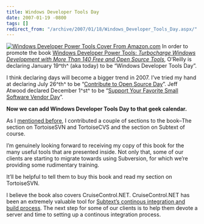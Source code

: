 ```yaml
---
title: Windows Developer Tools Day
date: 2007-01-19 -0800
tags: []
redirect_from: "/archive/2007/01/18/Windows_Developer_Tools_Day.aspx/"
---
```


[![Windows Developer Power Tools Cover From
Amazon.com](https://haacked.com/images/haacked_com/WindowsLiveWriter/WindowsDeveloperToolsDay_EF1E/WindowsDeveloperPowerTools_thumb5.jpg)](https://haacked.com/images/haacked_com/WindowsLiveWriter/WindowsDeveloperToolsDay_EF1E/WindowsDeveloperPowerTools7.jpg)
In order to promote the book [Windows Developer Power Tools:
*Turbocharge Windows Development with More Than 140 Free and Open Source
Tools*](http://www.amazon.com/Windows-Developer-Power-Tools-Turbocharge/dp/0596527543 "Windows Developer PowerTools"),
O’Reilly is declaring January 19^th^ (aka today) to be “Windows
Developer Tools Day”.

I think declaring days will become a bigger trend in 2007. I’ve tried my
hand at declaring July 26^th^ to be “[Contribute to Open Source
Day](https://haacked.com/archive/2006/07/26/TheDemiseOfNDocAndAChallengeForUsersOfOpenSourceSoftware.aspx "Contribute to Open Source Day")”.
Jeff Atwood declared December 1^st^ to be “[Support Your Favorite Small
Software Vendor
Day](http://www.codinghorror.com/blog/archives/000735.html "Support Your Favorite Small Software Vendor Day")”.

**Now we can add Windows Developer Tools Day to that geek calendar.**

As I [mentioned
before](https://haacked.com/archive/2006/07/13/TheMustReadBookOfTheSummer.aspx "Must Read Book Of The Summer"),
I contributed a couple of sections to the book–The section on
TortoiseSVN and TortoiseCVS and the section on
Subtext of
course.

I’m genuinely looking forward to receiving my copy of this book for the
many useful tools that are presented inside. Not only that, some of our
clients are starting to migrate towards using Subversion, for which
we’re providing some rudimentary training.

It’ll be helpful to tell them to buy this book and read my section on
TortoiseSVN.

I believe the book also covers CruiseControl.NET. CruiseControl.NET has
been an extremely valuable tool for [Subtext’s continous integration and
build
process](https://haacked.com/archive/2006/05/18/HowSubtextUsesCruiseControl.NET.aspx "CruiseControl.NET").
The next step for some of our clients is to help them devote a server
and time to setting up a continous integration process.

